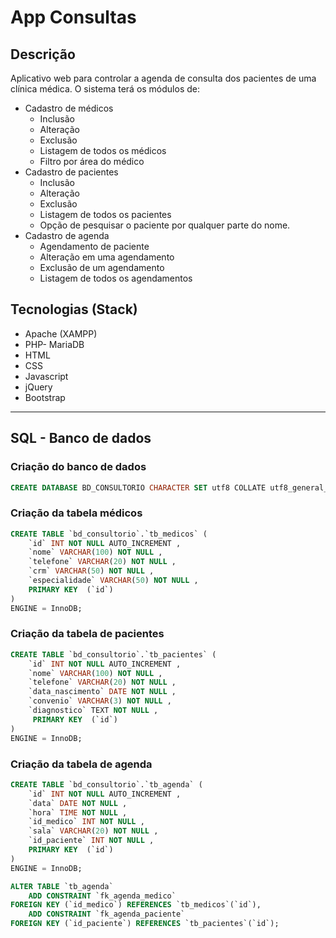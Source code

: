 # App Consultas
## Descrição
Aplicativo web para controlar a agenda de consulta dos pacientes de uma clínica médica. O sistema terá os módulos de:
- Cadastro de médicos  
    - Inclusão  
    - Alteração 
    - Exclusão
    - Listagem de todos os médicos    
    - Filtro por área do médico
- Cadastro de pacientes    
    - Inclusão    
    - Alteração    
    - Exclusão    
    - Listagem de todos os pacientes    
    - Opção de pesquisar o paciente por qualquer parte do nome.
- Cadastro de agenda    
    - Agendamento de paciente    
    - Alteração em uma agendamento    
    - Exclusão de um agendamento    
    - Listagem de todos os agendamentos

## Tecnologias (Stack)
- Apache (XAMPP)
- PHP- MariaDB
- HTML
- CSS
- Javascript
- jQuery
- Bootstrap

---
## SQL - Banco de dados
### Criação do banco de dados
```sql
CREATE DATABASE BD_CONSULTORIO CHARACTER SET utf8 COLLATE utf8_general_ci;
```

### Criação da tabela médicos
```sql
CREATE TABLE `bd_consultorio`.`tb_medicos` ( 
    `id` INT NOT NULL AUTO_INCREMENT ,  
    `nome` VARCHAR(100) NOT NULL ,  
    `telefone` VARCHAR(20) NOT NULL ,  
    `crm` VARCHAR(50) NOT NULL ,  
    `especialidade` VARCHAR(50) NOT NULL ,    
    PRIMARY KEY  (`id`)
) 
ENGINE = InnoDB;
```

### Criação da tabela de pacientes

```sql
CREATE TABLE `bd_consultorio`.`tb_pacientes` ( 
    `id` INT NOT NULL AUTO_INCREMENT ,  
    `nome` VARCHAR(100) NOT NULL ,  
    `telefone` VARCHAR(20) NOT NULL ,  
    `data_nascimento` DATE NOT NULL ,  
    `convenio` VARCHAR(3) NOT NULL ,  
    `diagnostico` TEXT NOT NULL ,   
     PRIMARY KEY  (`id`)
) 
ENGINE = InnoDB;
```

### Criação da tabela de agenda

```sql
CREATE TABLE `bd_consultorio`.`tb_agenda` ( 
    `id` INT NOT NULL AUTO_INCREMENT ,  
    `data` DATE NOT NULL ,  
    `hora` TIME NOT NULL ,  
    `id_medico` INT NOT NULL ,  
    `sala` VARCHAR(20) NOT NULL ,  
    `id_paciente` INT NOT NULL ,    
    PRIMARY KEY  (`id`)
) 
ENGINE = InnoDB;

ALTER TABLE `tb_agenda` 
    ADD CONSTRAINT `fk_agenda_medico` 
FOREIGN KEY (`id_medico`) REFERENCES `tb_medicos`(`id`),
    ADD CONSTRAINT `fk_agenda_paciente` 
FOREIGN KEY (`id_paciente`) REFERENCES `tb_pacientes`(`id`);
 ```

